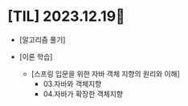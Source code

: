 # [TIL] 2023.12.19📒

* [알고리즘 풀기]
  
* [이론 학습]
  * [스프링 입문을 위한 자바 객체 지향의 원리와 이해]
    * 03.자바와 객체지향
    * 04.자바가 확장한 객체지향
